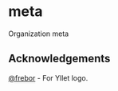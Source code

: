# meta
Organization meta

## Acknowledgements

[@frebor](https://github.com/frebro) - For Yllet logo.
